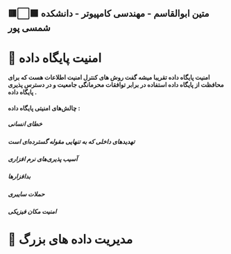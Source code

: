 ## 🟥⬜🟩 متین ابوالقاسم - مهندسی کامپیوتر - دانشکده شمسی پور
# 🔶 امنیت پایگاه داده
#### امنیت پایگاه داده تقریبا میشه گفت روش های کنترل امنیت اطلاعات هست که برای محافظت از پایگاه داده استفاده در برابر توافقات محرمانگی جامعیت و در دسترس پذیری پایگاه داده .
####  چالش‌های امنیتی پایگاه داده  : 
##### خطای انسانی 
##### تهدیدهای داخلی که به تنهایی مقوله گسترده‌ای است
##### آسیب‌ پذیری‌های نرم‌ افزاری
##### بدافزارها
##### حملات سایبری
##### امنیت مکان فیزیکی
# 🔶 مدیریت داده های بزرگ
